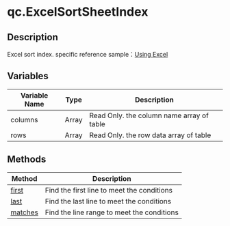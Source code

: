 # qc.ExcelSortSheetIndex

## Description
Excel sort index. specific reference sample：[Using Excel](http://docs.qiciengine.com/manual/Excel/index.html)

## Variables
| Variable Name       | Type   |    Description        |
| ------------- |-------------|-------------|
| columns |Array |  Read Only.  the column name array of table|
| rows | Array | Read Only. the row data array of table |

## Methods
| Method | Description |
| ------------- |-------------|
| [first](ExcelSortSheetIndex_first.md) | Find the first line to meet the conditions |
| [last](ExcelSortSheetIndex_last.md) | Find the last line to meet the conditions |
| [matches](ExcelSortSheetIndex_matches.md) | Find the line range to meet the conditions |
